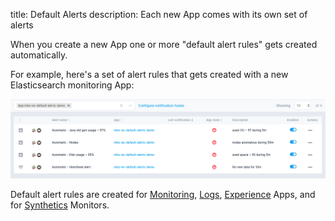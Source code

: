 title: Default Alerts
description: Each new App comes with its own set of alerts

When you create a new App one or more "default alert rules" gets created automatically.
 
For example, here's a set of alert rules that gets created with a new Elasticsearch monitoring App:

![image alt text](../images/alerts/image_24.png)

Default alert rules are created for [Monitoring](../monitoring), [Logs](../logs), [Experience](../experience) Apps, and for [Synthetics](../synthetics) Monitors.
